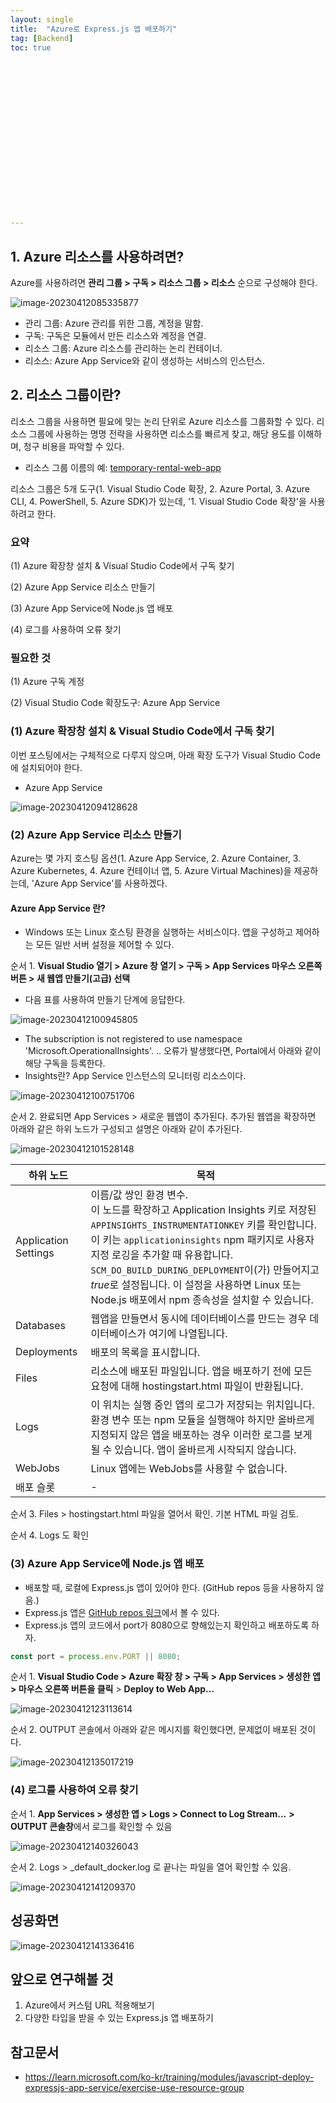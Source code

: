 ```yaml
---
layout: single
title:  "Azure로 Express.js 앱 배포하기"
tag: [Backend]
toc: true 



















---
```


## 1. Azure 리소스를 사용하려면?

Azure를 사용하려면 **관리 그룹 > 구독 > 리소스 그룹 > 리소스** 순으로 구성해야 한다.

![image-20230412085335877](../images/2023-04-12-a8/image-20230412085335877.png)

- 관리 그룹: Azure 관리를 위한 그룹, 계정을 말함.
- 구독: 구독은 모듈에서 만든 리소스와 계정을 연결.
- 리소스 그룹: Azure 리소스를 관리하는 논리 컨테이너.
- 리소스: Azure App Service와 같이 생성하는 서비스의 인스턴스.





## 2. 리소스 그룹이란?

리소스 그룹을 사용하면 필요에 맞는 논리 단위로 Azure 리소스를 그룹화할 수 있다. 리소스 그룹에 사용하는 명명 전략을 사용하면 리소스를 빠르게 찾고, 해당 용도를 이해하며, 청구 비용을 파악할 수 있다.

- 리소스 그룹 이름의 예: <u>temporary-rental-web-app</u>





리소스 그룹은 5개 도구(1. Visual Studio Code 확장, 2. Azure Portal, 3. Azure CLI, 4. PowerShell, 5. Azure SDK)가 있는데, '1. Visual Studio Code 확장'을 사용하려고 한다.









### 요약

(1) Azure 확장창 설치 & Visual Studio Code에서 구독 찾기

(2) Azure App Service 리소스 만들기

(3) Azure App Service에 Node.js 앱 배포

(4) 로그를 사용하여 오류 찾기



### 필요한 것

(1) Azure 구독 계정

(2) Visual Studio Code 확장도구: Azure App Service





### (1)  Azure 확장창 설치 & Visual Studio Code에서 구독 찾기

이번 포스팅에서는 구체적으로 다루지 않으며, 아래 확장 도구가 Visual Studio Code에 설치되어야 한다.

- Azure App Service

![image-20230412094128628](../images/2023-04-12-a8/image-20230412094128628.png)



### (2) Azure App Service 리소스 만들기

Azure는 몇 가지 호스팅 옵션(1. Azure App Service, 2. Azure Container, 3. Azure Kubernetes, 4. Azure 컨테이너 앱, 5. Azure Virtual Machines)을 제공하는데, 'Azure App Service'를 사용하겠다.

#### Azure App Service 란?

- Windows 또는 Linux 호스팅 환경을 실행하는 서비스이다. 앱을 구성하고 제어하는 모든 일반 서버 설정을 제어할 수 있다.



순서 1. **Visual Studio 열기 > Azure 창 열기 > 구독 > App Services 마우스 오른쪽 버튼 > 새 웹앱 만들기(고급) 선택**

- 다음 표를 사용하여 만들기 단계에 응답한다.

![image-20230412100945805](../images/2023-04-12-a8/image-20230412100945805.png)





- The subscription is not registered to use namespace 'Microsoft.OperationalInsights'. .. 오류가 발생했다면, Portal에서 아래와 같이 해당 구독을 등록한다.
- Insights란? App Service 인스턴스의 모니터링 리소스이다.

![image-20230412100751706](../images/2023-04-12-a8/image-20230412100751706.png)





순서 2. 완료되면 App Services > 새로운 웹앱이 추가된다. 추가된 웹앱을 확장하면 아래와 같은 하위 노드가 구성되고 설명은 아래와 같이 추가된다.

![image-20230412101528148](../images/2023-04-12-a8/image-20230412101528148.png)

| 하위 노드            | 목적                                                         |
| -------------------- | ------------------------------------------------------------ |
| Application Settings | 이름/값 쌍인 환경 변수.<br />이 노드를 확장하고 Application Insights 키로 저장된 `APPINSIGHTS_INSTRUMENTATIONKEY` 키를 확인합니다. 이 키는 `applicationinsights` npm 패키지로 사용자 지정 로깅을 추가할 때 유용합니다.<br />`SCM_DO_BUILD_DURING_DEPLOYMENT`이(가) 만들어지고 *true*로 설정됩니다. 이 설정을 사용하면 Linux 또는 Node.js 배포에서 npm 종속성을 설치할 수 있습니다. |
| Databases            | 웹앱을 만들면서 동시에 데이터베이스를 만드는 경우 데이터베이스가 여기에 나열됩니다. |
| Deployments          | 배포의 목록을 표시합니다.                                    |
| Files                | 리소스에 배포된 파일입니다. 앱을 배포하기 전에 모든 요청에 대해 hostingstart.html 파일이 반환됩니다. |
| Logs                 | 이 위치는 실행 중인 앱의 로그가 저장되는 위치입니다. 환경 변수 또는 npm 모듈을 실행해야 하지만 올바르게 지정되지 않은 앱을 배포하는 경우 이러한 로그를 보게 될 수 있습니다. 앱이 올바르게 시작되지 않습니다. |
| WebJobs              | Linux 앱에는 WebJobs를 사용할 수 없습니다.                   |
| 배포 슬롯            | -                                                            |





순서 3. Files > hostingstart.html 파일을 열어서 확인. 기본 HTML 파일 검토.



순서 4. Logs 도 확인





### (3) Azure App Service에 Node.js 앱 배포

- 배포할 때, 로컬에 Express.js 앱이 있어야 한다. (GitHub repos 등을 사용하지 않음.)
- Express.js 앱은 [GitHub repos 링크](https://github.com/dkgkejdrb/Middleware)에서 볼 수 있다.
- Express.js 앱의 코드에서 port가 8080으로 향해있는지 확인하고 배포하도록 하자.

```javascript
const port = process.env.PORT || 8080;
```



순서 1. **Visual Studio Code > Azure 확장 창 > 구독 > App Services > 생성한 앱 > 마우스 오른쪽 버튼을 클릭** > **Deploy to Web App...**

![image-20230412123113614](../images/2023-04-12-a8/image-20230412123113614.png)



순서 2. OUTPUT 콘솔에서 아래와 같은 메시지를 확인했다면, 문제없이 배포된 것이다.

![image-20230412135017219](../images/2023-04-12-a8/image-20230412135017219.png)









### (4) 로그를 사용하여 오류 찾기

순서 1. **App Services > 생성한 앱 > Logs > Connect to Log Stream...** **> OUTPUT 콘솔창**에서 로그를 확인할 수 있음

![image-20230412140326043](../images/2023-04-12-a8/image-20230412140326043.png)



순서 2. Logs > _default_docker.log 로 끝나는 파일을 열어 확인할 수 있음.

![image-20230412141209370](../images/2023-04-12-a8/image-20230412141209370.png)



## 성공화면

![image-20230412141336416](../images/2023-04-12-a8/image-20230412141336416.png)



## 앞으로 연구해볼 것

1. Azure에서 커스텀 URL 적용해보기
2. 다양한 타입을 받을 수 있는 Express.js 앱 배포하기





## 참고문서

- https://learn.microsoft.com/ko-kr/training/modules/javascript-deploy-expressjs-app-service/exercise-use-resource-group